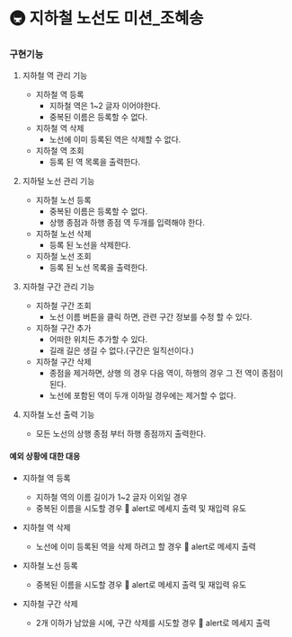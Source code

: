 # 🚇 지하철 노선도 미션_조혜송

### 구현기능
1. 지하철 역 관리 기능
    - 지하철 역 등록
        - 지하철 역은 1~2 글자 이어야한다.
        - 중복된 이름은 등록할 수 없다.
    - 지하철 역 삭제 
        - 노선에 이미 등록된 역은 삭제할 수 없다.
    - 지하철 역 조회
        - 등록 된 역 목록을 출력한다.
        
2. 지하털 노선 관리 기능
    - 지하철 노선 등록
        - 중복된 이름은 등록할 수 없다.
        - 상행 종점과 하행 종점 역 두개를 입력해야 한다.
    - 지하철 노선 삭제 
        - 등록 된 노선을 삭제한다.
    - 지하철 노선 조회
        - 등록 된 노선 목록을 출력한다.

3. 지하철 구간 관리 기능
     - 지하철 구간 조회
        - 노선 이름 버튼을 클릭 하면, 관련 구간 정보를 수정 할 수 있다.
    - 지하철 구간 추가
        - 어떠한 위치든 추가할 수 있다.
        - 길래 길은 생길 수 없다.(구간은 일직선이다.)
    - 지하철 구간 삭제 
        - 종점을 제거하면, 상행 의 경우 다음 역이, 하행의 경우 그 전 역이 종점이 된다.
        - 노선에 포함된 역이 두개 이하일 경우에는 제거할 수 없다.
           
3. 지하철 노선 출력 기능
    - 모든 노선의 상행 종점 부터 하행 종점까지 출력한다.


#### 예외 상황에 대한 대응

- 지하철 역 등록
    - 지하철 역의 이름 길이가 1~2 글자 이외일 경우 
    - 중복된 이름을 시도할 경우
    :loudspeaker: alert로 메세지 출력 및 재입력 유도

- 지하철 역 삭제 
    - 노선에 이미 등록된 역을 삭제 하려고 할 경우
    :loudspeaker: alert로 메세지 출력 
   
- 지하철 노선 등록
    - 중복된 이름을 시도할 경우
    :loudspeaker: alert로 메세지 출력 및 재입력 유도

- 지하철 구간 삭제
    - 2개 이하가 남았을 시에, 구간 삭제를 시도할 경우
    :loudspeaker: alert로 메세지 출력 
         

 